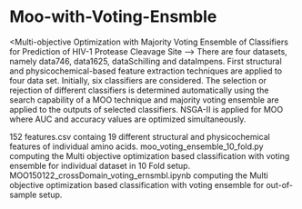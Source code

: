 # Moo-with-Voting-Ensmble
<Multi-objective Optimization with Majority Voting Ensemble of Classifiers for Prediction of HIV-1 Protease Cleavage Site -->
There are four datasets, namely data746, data1625, dataSchilling and dataImpens. First structural and physicochemical-based feature extraction techniques are applied to four data set. Initially, six classifiers are considered. The selection or rejection of different classifiers is determined automatically using the search capability of a MOO technique and majority voting ensemble are applied to the outputs
of selected classifiers. NSGA-II is applied for MOO where AUC and accuracy values are optimized simultaneously.

152 features.csv containg 19 different structural and physicochemical features of individual amino acids.
moo_voting_ensemble_10_fold.py computing the Multi objective optimization based classification with voting ensemble for individual dataset in 10 Fold setup.
MOO150122_crossDomain_voting_ernsmbl.ipynb computing the Multi objective optimization based classification with voting ensemble for out-of-sample setup.
